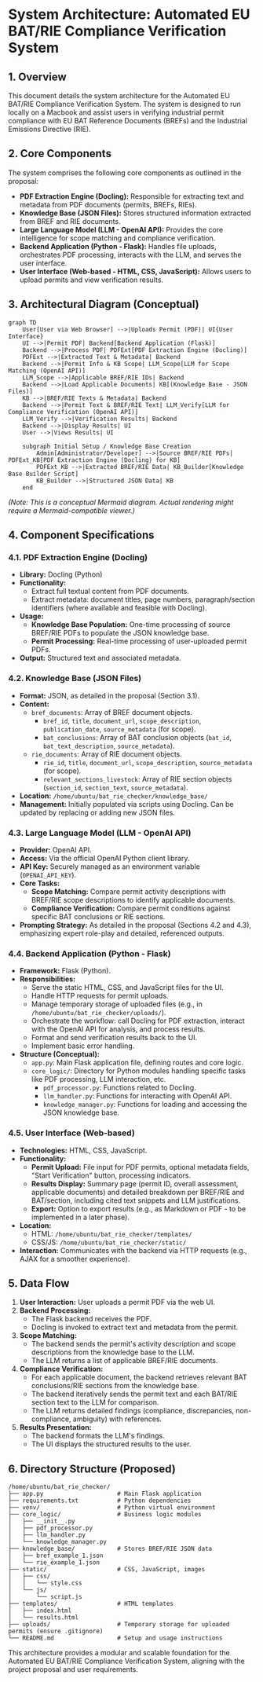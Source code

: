 # System Architecture: Automated EU BAT/RIE Compliance Verification System

## 1. Overview

This document details the system architecture for the Automated EU BAT/RIE Compliance Verification System. The system is designed to run locally on a Macbook and assist users in verifying industrial permit compliance with EU BAT Reference Documents (BREFs) and the Industrial Emissions Directive (RIE).

## 2. Core Components

The system comprises the following core components as outlined in the proposal:

*   **PDF Extraction Engine (Docling):** Responsible for extracting text and metadata from PDF documents (permits, BREFs, RIEs).
*   **Knowledge Base (JSON Files):** Stores structured information extracted from BREF and RIE documents.
*   **Large Language Model (LLM - OpenAI API):** Provides the core intelligence for scope matching and compliance verification.
*   **Backend Application (Python - Flask):** Handles file uploads, orchestrates PDF processing, interacts with the LLM, and serves the user interface.
*   **User Interface (Web-based - HTML, CSS, JavaScript):** Allows users to upload permits and view verification results.

## 3. Architectural Diagram (Conceptual)

```mermaid
graph TD
    User[User via Web Browser] -->|Uploads Permit (PDF)| UI{User Interface}
    UI -->|Permit PDF| Backend[Backend Application (Flask)]
    Backend -->|Process PDF| PDFExt[PDF Extraction Engine (Docling)]
    PDFExt -->|Extracted Text & Metadata| Backend
    Backend -->|Permit Info & KB Scope| LLM_Scope[LLM for Scope Matching (OpenAI API)]
    LLM_Scope -->|Applicable BREF/RIE IDs| Backend
    Backend -->|Load Applicable Documents| KB[(Knowledge Base - JSON Files)]
    KB -->|BREF/RIE Texts & Metadata| Backend
    Backend -->|Permit Text & BREF/RIE Text| LLM_Verify[LLM for Compliance Verification (OpenAI API)]
    LLM_Verify -->|Verification Results| Backend
    Backend -->|Display Results| UI
    User -->|Views Results| UI

    subgraph Initial Setup / Knowledge Base Creation
        Admin[Administrator/Developer] -->|Source BREF/RIE PDFs| PDFExt_KB[PDF Extraction Engine (Docling) for KB]
        PDFExt_KB -->|Extracted BREF/RIE Data| KB_Builder[Knowledge Base Builder Script]
        KB_Builder -->|Structured JSON Data| KB
    end
```

*(Note: This is a conceptual Mermaid diagram. Actual rendering might require a Mermaid-compatible viewer.)*

## 4. Component Specifications

### 4.1. PDF Extraction Engine (Docling)

*   **Library:** Docling (Python)
*   **Functionality:**
    *   Extract full textual content from PDF documents.
    *   Extract metadata: document titles, page numbers, paragraph/section identifiers (where available and feasible with Docling).
*   **Usage:**
    *   **Knowledge Base Population:** One-time processing of source BREF/RIE PDFs to populate the JSON knowledge base.
    *   **Permit Processing:** Real-time processing of user-uploaded permit PDFs.
*   **Output:** Structured text and associated metadata.

### 4.2. Knowledge Base (JSON Files)

*   **Format:** JSON, as detailed in the proposal (Section 3.1).
*   **Content:**
    *   `bref_documents`: Array of BREF document objects.
        *   `bref_id`, `title`, `document_url`, `scope_description`, `publication_date`, `source_metadata` (for scope).
        *   `bat_conclusions`: Array of BAT conclusion objects (`bat_id`, `bat_text_description`, `source_metadata`).
    *   `rie_documents`: Array of RIE document objects.
        *   `rie_id`, `title`, `document_url`, `scope_description`, `source_metadata` (for scope).
        *   `relevant_sections_livestock`: Array of RIE section objects (`section_id`, `section_text`, `source_metadata`).
*   **Location:** `/home/ubuntu/bat_rie_checker/knowledge_base/`
*   **Management:** Initially populated via scripts using Docling. Can be updated by replacing or adding new JSON files.

### 4.3. Large Language Model (LLM - OpenAI API)

*   **Provider:** OpenAI API.
*   **Access:** Via the official OpenAI Python client library.
*   **API Key:** Securely managed as an environment variable (`OPENAI_API_KEY`).
*   **Core Tasks:**
    *   **Scope Matching:** Compare permit activity descriptions with BREF/RIE scope descriptions to identify applicable documents.
    *   **Compliance Verification:** Compare permit conditions against specific BAT conclusions or RIE sections.
*   **Prompting Strategy:** As detailed in the proposal (Sections 4.2 and 4.3), emphasizing expert role-play and detailed, referenced outputs.

### 4.4. Backend Application (Python - Flask)

*   **Framework:** Flask (Python).
*   **Responsibilities:**
    *   Serve the static HTML, CSS, and JavaScript files for the UI.
    *   Handle HTTP requests for permit uploads.
    *   Manage temporary storage of uploaded files (e.g., in `/home/ubuntu/bat_rie_checker/uploads/`).
    *   Orchestrate the workflow: call Docling for PDF extraction, interact with the OpenAI API for analysis, and process results.
    *   Format and send verification results back to the UI.
    *   Implement basic error handling.
*   **Structure (Conceptual):**
    *   `app.py`: Main Flask application file, defining routes and core logic.
    *   `core_logic/`: Directory for Python modules handling specific tasks like PDF processing, LLM interaction, etc.
        *   `pdf_processor.py`: Functions related to Docling.
        *   `llm_handler.py`: Functions for interacting with OpenAI API.
        *   `knowledge_manager.py`: Functions for loading and accessing the JSON knowledge base.

### 4.5. User Interface (Web-based)

*   **Technologies:** HTML, CSS, JavaScript.
*   **Functionality:**
    *   **Permit Upload:** File input for PDF permits, optional metadata fields, "Start Verification" button, processing indicators.
    *   **Results Display:** Summary page (permit ID, overall assessment, applicable documents) and detailed breakdown per BREF/RIE and BAT/section, including cited text snippets and LLM justifications.
    *   **Export:** Option to export results (e.g., as Markdown or PDF - to be implemented in a later phase).
*   **Location:**
    *   HTML: `/home/ubuntu/bat_rie_checker/templates/`
    *   CSS/JS: `/home/ubuntu/bat_rie_checker/static/`
*   **Interaction:** Communicates with the backend via HTTP requests (e.g., AJAX for a smoother experience).

## 5. Data Flow

1.  **User Interaction:** User uploads a permit PDF via the web UI.
2.  **Backend Processing:**
    *   The Flask backend receives the PDF.
    *   Docling is invoked to extract text and metadata from the permit.
3.  **Scope Matching:**
    *   The backend sends the permit's activity description and scope descriptions from the knowledge base to the LLM.
    *   The LLM returns a list of applicable BREF/RIE documents.
4.  **Compliance Verification:**
    *   For each applicable document, the backend retrieves relevant BAT conclusions/RIE sections from the knowledge base.
    *   The backend iteratively sends the permit text and each BAT/RIE section text to the LLM for comparison.
    *   The LLM returns detailed findings (compliance, discrepancies, non-compliance, ambiguity) with references.
5.  **Results Presentation:**
    *   The backend formats the LLM's findings.
    *   The UI displays the structured results to the user.

## 6. Directory Structure (Proposed)

```
/home/ubuntu/bat_rie_checker/
├── app.py                     # Main Flask application
├── requirements.txt           # Python dependencies
├── venv/                      # Python virtual environment
├── core_logic/                # Business logic modules
│   ├── __init__.py
│   ├── pdf_processor.py
│   ├── llm_handler.py
│   └── knowledge_manager.py
├── knowledge_base/            # Stores BREF/RIE JSON data
│   ├── bref_example_1.json
│   └── rie_example_1.json
├── static/                    # CSS, JavaScript, images
│   ├── css/
│   │   └── style.css
│   └── js/
│       └── script.js
├── templates/                 # HTML templates
│   ├── index.html
│   └── results.html
├── uploads/                   # Temporary storage for uploaded permits (ensure .gitignore)
└── README.md                  # Setup and usage instructions
```

This architecture provides a modular and scalable foundation for the Automated EU BAT/RIE Compliance Verification System, aligning with the project proposal and user requirements.

